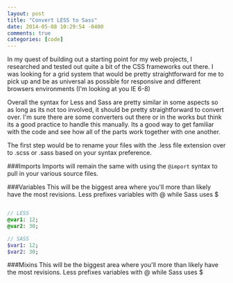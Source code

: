 ```yaml
---
layout: post
title: "Convert LESS to Sass"
date: 2014-05-08 10:29:54 -0400
comments: true
categories: [code]
---
```


In my quest of building out a starting point for my web projects, I researched and tested out quite a bit of the CSS frameworks out there. I was looking for a grid system that would be pretty straightforward for me to pick up and be as universal as possible for responsive and different browsers environments (I'm looking at you IE 6-8)
<!--more-->
Overall the syntax for Less and Sass are pretty similar in some aspects so as long as its not too involved, it should be pretty straightforward to convert over. I'm sure there are some converters out there or in the works but think its a good practice to handle this manually. Its a good way to get familiar with the code and see how all of the parts work together with one another.

The first step would be to rename your files with the .less file extension over to .scss or .sass based on your syntax preference.

###Imports
Imports will remain the same with using the `@import` syntax to pull in your various source files.

###Variables
This will be the biggest area where you'll more than likely have the most revisions. Less prefixes variables with @ while Sass uses $

``` sass Variables

// LESS
@var1: 12;
@var2: 30;

// SASS
$var1: 12;
$var2: 30;

```
###Mixins
This will be the biggest area where you'll more than likely have the most revisions. Less prefixes variables with @ while Sass uses $
